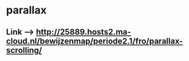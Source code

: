 # parallax

## Link --> http://25889.hosts2.ma-cloud.nl/bewijzenmap/periode2.1/fro/parallax-scrolling/
